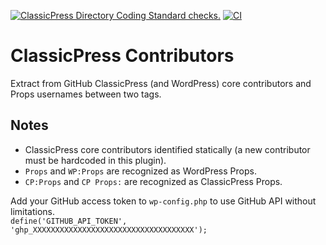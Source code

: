 [![ClassicPress Directory Coding Standard checks.](https://github.com/xxsimoxx/cp-contributors/actions/workflows/cpcs.yml/badge.svg)](https://github.com/xxsimoxx/cp-contributors/actions/workflows/cpcs.yml)
[![CI](https://github.com/xxsimoxx/cp-contributors/actions/workflows/CI.yml/badge.svg)](https://github.com/xxsimoxx/cp-contributors/actions/workflows/CI.yml)

# ClassicPress Contributors

Extract from GitHub ClassicPress (and WordPress) core contributors and Props usernames between two tags.

## Notes

- ClassicPress core contributors identified statically (a new contributor must be hardcoded in this plugin).
- `Props` and `WP:Props` are recognized as WordPress Props.
- `CP:Props` and `CP Props:` are recognized as ClassicPress Props.

Add your GitHub access token to `wp-config.php` to use GitHub API without limitations.\
`define('GITHUB_API_TOKEN', 'ghp_XXXXXXXXXXXXXXXXXXXXXXXXXXXXXXXXXXXX');`
